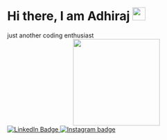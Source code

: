 
<h1>
   Hi there, I am Adhiraj 
  <img src="https://media.giphy.com/media/hvRJCLFzcasrR4ia7z/giphy.gif" width="30px"/>
</h1>
just another coding enthusiast
<div id="header" align="center">
  <img src="https://media.giphy.com/media/LmgHHxtKgDsYrVsEOw/giphy.gif" width="200"/>
</div>
<div id="badges">
  <a href="https://www.linkedin.com/in/adhirajchauhan/">
    <img src="https://img.shields.io/badge/LinkedIn-blue?style=for-the-badge&logo=linkedin&logoColor=white" alt="LinkedIn Badge"/>
  </a>
  <a href="https://www.instagram.com/_adhirajj/">
    <img src="https://img.shields.io/badge/Instagram-red?style=for-the-badge&logo=Instagram&logoColor=white" alt="Instagram badge"/>
  </a>
</div>
